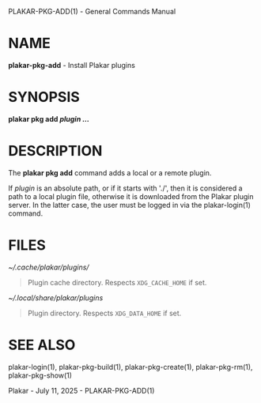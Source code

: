 PLAKAR-PKG-ADD(1) - General Commands Manual

# NAME

**plakar-pkg-add** - Install Plakar plugins

# SYNOPSIS

**plakar&nbsp;pkg&nbsp;add&nbsp;*plugin&nbsp;...*&zwnj;**

# DESCRIPTION

The
**plakar pkg add**
command adds a local or a remote plugin.

If
*plugin*
is an absolute path, or if it starts with
'./',
then it is considered a path to a local plugin file, otherwise
it is downloaded from the Plakar plugin server.
In the latter case, the user must be logged in via the
plakar-login(1)
command.

# FILES

*~/.cache/plakar/plugins/*

> Plugin cache directory.
> Respects
> `XDG_CACHE_HOME`
> if set.

*~/.local/share/plakar/plugins*

> Plugin directory.
> Respects
> `XDG_DATA_HOME`
> if set.

# SEE ALSO

plakar-login(1),
plakar-pkg-build(1),
plakar-pkg-create(1),
plakar-pkg-rm(1),
plakar-pkg-show(1)

Plakar - July 11, 2025 - PLAKAR-PKG-ADD(1)
